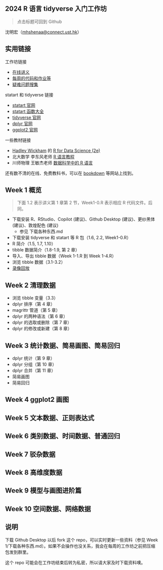 ## 2024 R 语言 tidyverse 入门工作坊

> 点击标题可回到 Github
<!-- [点击回到 Github](https://github.com/socimh/2024-Summer-R-Workshop) -->

沈明宏（mhshenaa@connect.ust.hk）

## 实用链接

工作坊链接

- [在线讲义](https://socimh.github.io/intro2tidy/)
- [每周的代码和作业等](https://github.com/socimh/2024-Summer-R-Workshop)
- [疑难问题搜集](https://docs.qq.com/doc/DZWdQREVuUEtTV0l4?scene=45af37bc0fcf6a8f5e1ec050JkZHs1)

statart 和 tidyverse 链接

- [statart 官网](https://socimh.github.io/statart/index.html)
- [statart 函数大全](https://socimh.github.io/statart/reference/index.html)
- [tidyverse 官网](https://www.tidyverse.org/packages/)
- [dplyr 官网](https://dplyr.tidyverse.org/)
- [ggplot2 官网](https://ggplot2.tidyverse.org/)

一些教材链接

- [Hadley Wickham](https://hadley.nz/) 的 [R for Data Science (2e)](https://r4ds.hadley.nz/)
- 北大数学 李东风老师 [R 语言教程](https://www.math.pku.edu.cn/teachers/lidf/docs/Rbook/html/_Rbook/index.html)
- 川师物理 王敏杰老师 [数据科学中的 R 语言](https://bookdown.org/wangminjie/R4DS/author.html)
<!-- - HE Lingxiao [R 数据分析入门](https://bookdown.org/lhe/a-quick-start-on-data-analysis-in-r/#%E6%9C%AC%E4%B9%A6%E8%AF%B4%E6%98%8E)
- 黄湘云 [R 语言数据分析实战](https://bookdown.org/xiangyun/data-analysis-in-action/)
- Hadley Wickham 的 [ggplot2: elegant graphics for data analysis (3e)](https://ggplot2-book.org/statistical-summaries)
- Edzer Pebesma [Geocomputation with R (2e)](https://r.geocompx.org/) -->

还有数不清的在线、免费教科书，可以在 [bookdown](https://bookdown.org/home/archive/) 等网站上找到。

## Week 1 概览

> 下面 1.2 表示讲义第 1 章第 2 节，Week1-0.R 表示相应 R 代码文件。后同。

- 下载安装 R、RStudio、Copilot (建议)、Github Desktop (建议)、更纱黑体 (建议)、敦煌配色 (建议)
  - 参见 下载各种东西.md
- 下载安装 tidyverse 和 statart 等 R 包（1.6, 2.2, Week1-0.R）
- R 简介（1.5, 1.7, 1.10）
- tibble 数据简介（1.8-1.9, 第 2 章）
- 导入、导出 tibble 数据（Week 1-1.R 到 Week 1-4.R）
- 浏览 tibble 数据（3.1-3.2）
- [录像回放](https://hkust.zoom.us/rec/share/BctFpkiuSJ-Fu_My1Iu4FZjspod3VcfE2hc8B8Llf2VXzjyNbvurA4cLjx_09zkw.u9NJYutAgH8op6MG )

## Week 2 清理数据

- 浏览 tibble 变量（3.3）
- dplyr 排序（第 4 章）
- magrittr 管道（第 5 章）
- dplyr 的两种语法（第 6 章）
- dplyr 的选取或删除（第 7 章）
- dplyr 的修改或新建（第 8 章）

## Week 3 统计数据、简易画图、简易回归

- dplyr 统计（第 9 章）
- dplyr 分组（第 10 章）
- dplyr 合并（第 11 章）
- 简易画图
- 简易回归

## Week 4 ggplot2 画图

## Week 5 文本数据、正则表达式

## Week 6 类别数据、时间数据、普通回归

## Week 7 驳杂数据

## Week 8 高维度数据

## Week 9 模型与画图进阶篇

## Week 10 空间数据、网络数据

## 说明

下载 Github Desktop 以后 fork 这个 repo，可以实时更新一些资料（参见 Week 1/下载各种东西.md）。如果不会操作也没关系，我会在每周的工作坊之前把压缩包发到群里。

这个 repo 可能会在工作坊结束后转为私密，所以请大家及时下载资料噢。
